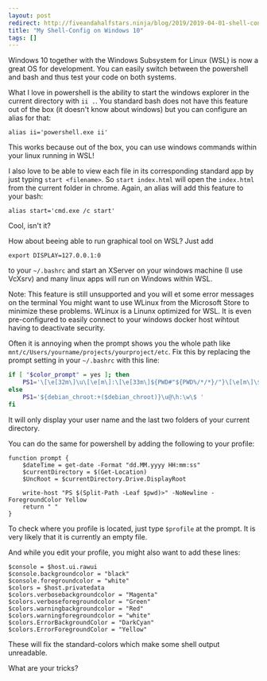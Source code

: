 ```yaml
---
layout: post
redirect: http://fiveandahalfstars.ninja/blog/2019/2019-04-01-shell-config.html
title: "My Shell-Config on Windows 10"
tags: []
---
```


Windows 10 together with the Windows Subsystem for Linux (WSL) is now a great OS for development.
You can easily switch between the powershell and bash and thus test your code on both systems.

What I love in powershell is the ability to start the windows explorer in the current directory with `ii .`.
You standard bash does not have this feature out of the box (it doesn't know about windows) but you can configure an alias for that:

    alias ii='powershell.exe ii'
    
This works because out of the box, you can use windows commands within your linux running in WSL!

I also love to be able to view each file in its corresponding standard app by just typing `start <filename>`.
So `start index.html` will open the `index.html` from the current folder in chrome.
Again, an alias will add this feature to your bash:

    alias start='cmd.exe /c start'
    
Cool, isn't it?

How about beeing able to run graphical tool on WSL?
Just add 

    export DISPLAY=127.0.0.1:0

to your `~/.bashrc` and start an XServer on your windows machine (I use VcXsrv) and many linux apps will run on Windows within WSL.

Note: This feature is still unsupported and you will et some error messages on the terminal
You might want to use WLinux from the Microsoft Store to minimize these problems. 
WLinux is a Linunx optimized for WSL.
It is even pre-configured to easily connect to your windows docker host wihtout having to deactivate security.

Often it is annoying when the prompt shows you the whole path like `mnt/c/Users/yourname/projects/yourproject/etc`. 
Fix this by replacing the prompt setting in your `~/.bashrc` with this line:

```bash
if [ "$color_prompt" = yes ]; then
    PS1='\[\e[32m\]\u\[\e[m\]:\[\e[33m\]${PWD#"${PWD%/*/*}/"}\[\e[m\]\$ '
else
    PS1='${debian_chroot:+($debian_chroot)}\u@\h:\w\$ '
fi
```

It will only display your user name and the last two folders of your current directory.

You can do the same for powershell by adding the following to your profile:

```
function prompt {
    $dateTime = get-date -Format "dd.MM.yyyy HH:mm:ss"
    $currentDirectory = $(Get-Location)
    $UncRoot = $currentDirectory.Drive.DisplayRoot

    write-host "PS $(Split-Path -Leaf $pwd)>" -NoNewline -ForegroundColor Yellow
    return " "
}
```

To check where you profile is located, just type `$profile` at the prompt. 
It is very likely that it is currently an empty file.

And while you edit your profile, you might also want to add these lines:

```
$console = $host.ui.rawui
$console.backgroundcolor = "black"
$console.foregroundcolor = "white"
$colors = $host.privatedata
$colors.verbosebackgroundcolor = "Magenta"
$colors.verboseforegroundcolor = "Green"
$colors.warningbackgroundcolor = "Red"
$colors.warningforegroundcolor = "white"
$colors.ErrorBackgroundColor = "DarkCyan"
$colors.ErrorForegroundColor = "Yellow"
```

These will fix the standard-colors which make some shell output unreadable.

What are your tricks?

